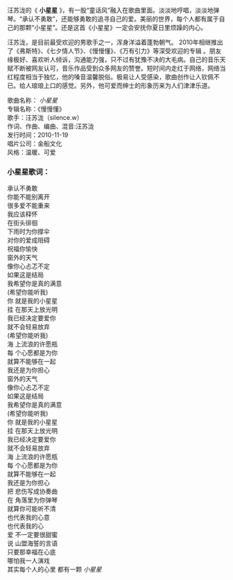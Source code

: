 

汪苏泷的《 **小星星**
》，有一股“童话风”融入在歌曲里面。淡淡地哼唱，淡淡地弹琴。“承认不勇敢”，还能够勇敢的追寻自己的爱。美丽的世界，每个人都有属于自己的那颗“小星星”。还是这首《小星星》一定会安抚你夏日里烦躁的内心。

汪苏泷，是目前最受欢迎的男歌手之一，浑身洋溢着蓬勃朝气。 2010年相继推出了《弗斯特》、《七夕情人节》、《慢慢懂》、《万有引力》等深受欢迎的专辑
。朋友缘极好、喜欢听人倾诉，沟通能力强，只不过有犹豫不决的大毛病。自己的音乐天赋不断被网友认可，音乐作品受到众多网友的赞誉。短时间内走红于网络，网络当红程度相当于独忆，他的嗓音温馨脱俗。极易让人受感染，歌曲创作让人钦佩不已。给人琅琅上口的感觉。另外，他可爱而绅士的形象历来为人们津津乐道。

歌曲名称： _小星星_  
专辑名称：《慢慢懂》  
歌手：汪苏泷（silence.w）  
作词、作曲、编曲、混音:汪苏泷  
发行时间：2010-11-19  
唱片公司：金船文化  
风格：温暖、可爱

### 小星星歌词：

承认不勇敢  
你能不能别离开  
很多爱不能重来  
我应该释怀  
在街头徘徊  
下雨时为你撑伞  
对你的爱成阻碍  
祝福你愉快  
窗外的天气  
像你心忐忑不定  
如果这是结局  
我希望你是真的满意  
(希望你能听我)  
你 就是我的小星星  
挂 在那天上放光明  
我已经决定要爱你  
就不会轻易放弃  
(希望你能听我)  
海 上流浪的许愿瓶  
每 个心愿都是为你  
就算不能够在一起  
我还是为你担心  
窗外的天气  
像你心忐忑不定  
如果这是结局  
我希望你是真的满意  
(希望你能听我)  
你 就是我的小星星  
挂 在那天上放光明  
我已经决定要爱你  
就不会轻易放弃  
海 上流浪的许愿瓶  
每 个心愿都是为你  
就算不能够在一起  
我还是为你担心  
把 悲伤写成协奏曲  
在 角落里为你弹琴  
就算你可能听不清  
也代表我的心意  
也代表我的心  
爱 不一定要很甜蜜  
说 山盟海誓的言语  
只要那幸福在心底  
哪怕我一人演戏  
其实每个人的心里 都有一颗 _小星星_

